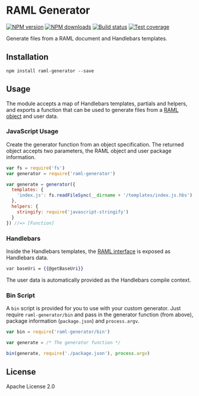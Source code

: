 # RAML Generator

[![NPM version][npm-image]][npm-url]
[![NPM downloads][downloads-image]][downloads-url]
[![Build status][travis-image]][travis-url]
[![Test coverage][coveralls-image]][coveralls-url]

Generate files from a RAML document and Handlebars templates.

## Installation

```
npm install raml-generator --save
```

## Usage

The module accepts a map of Handlebars templates, partials and helpers, and exports a function that can be used to generate files from a [RAML object](https://github.com/mulesoft-labs/raml-object-standard) and user data.

### JavaScript Usage

Create the generator function from an object specification. The returned object accepts two parameters, the RAML object and user package information.

```js
var fs = require('fs')
var generator = require('raml-generator')

var generate = generator({
  templates: {
    'index.js': fs.readFileSync(__dirname + '/templates/index.js.hbs')
  },
  helpers: {
    stringify: require('javascript-stringify')
  }
}) //=> [Function]
```

### Handlebars

Inside the Handlebars templates, the [RAML interface](https://github.com/mulesoft-labs/js-raml-object-interface) is exposed as Handlebars data.

```hbs
var baseUri = {{@getBaseUri}}
```

The user data is automatically provided as the Handlebars compile context.

### Bin Script

A `bin` script is provided for you to use with your custom generator. Just require `raml-generator/bin` and pass in the generator function (from above), package information (`package.json`) and `process.argv`.

```js
var bin = require('raml-generator/bin')

var generate = /* The generator function */

bin(generate, require('./package.json'), process.argv)
```

## License

Apache License 2.0

[npm-image]: https://img.shields.io/npm/v/raml-generator.svg?style=flat
[npm-url]: https://npmjs.org/package/raml-generator
[downloads-image]: https://img.shields.io/npm/dm/raml-generator.svg?style=flat
[downloads-url]: https://npmjs.org/package/raml-generator
[travis-image]: https://img.shields.io/travis/mulesoft-labs/js-raml-generator.svg?style=flat
[travis-url]: https://travis-ci.org/mulesoft-labs/js-raml-generator
[coveralls-image]: https://img.shields.io/coveralls/mulesoft-labs/js-raml-generator.svg?style=flat
[coveralls-url]: https://coveralls.io/r/mulesoft-labs/js-raml-generator?branch=master
